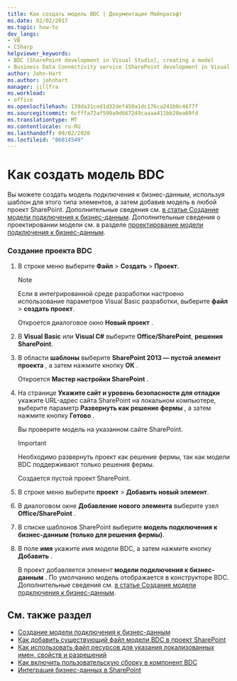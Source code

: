 ```yaml
---
title: Как создать модель BDC | Документация Майкрософт
ms.date: 02/02/2017
ms.topic: how-to
dev_langs:
- VB
- CSharp
helpviewer_keywords:
- BDC [SharePoint development in Visual Studio], creating a model
- Business Data Connectivity service [SharePoint development in Visual Studio], creating a model
author: John-Hart
ms.author: johnhart
manager: jillfra
ms.workload:
- office
ms.openlocfilehash: 139da31ced1d32def450a1dc176ca241b0c4677f
ms.sourcegitcommit: 6cfffa72af599a9d667249caaaa411bb28ea69fd
ms.translationtype: MT
ms.contentlocale: ru-RU
ms.lasthandoff: 09/02/2020
ms.locfileid: "86014549"
---
```

# <a name="how-to-create-a-bdc-model"></a>Как создать модель BDC
  Вы можете создать модель подключения к бизнес-данным, используя шаблон для этого типа элементов, а затем добавив модель в любой проект SharePoint. Дополнительные сведения см. [в статье Создание модели подключения к бизнес-данным](../sharepoint/creating-a-business-data-connectivity-model.md). Дополнительные сведения о проектировании модели см. в разделе [проектирование модели подключения к бизнес-данным](../sharepoint/designing-a-business-data-connectivity-model.md).

### <a name="to-create-a-bdc-project"></a>Создание проекта BDC

1. В строке меню выберите **Файл** > **Создать** > **Проект**.

    > [!NOTE]
    > Если в интегрированной среде разработки настроено использование параметров Visual Basic разработки, выберите **файл**  >  **создать проект**.

     Откроется диалоговое окно **Новый проект** .

2. В **Visual Basic** или **Visual C#** выберите **Office/SharePoint**, **решения SharePoint**.

3. В области **шаблоны** выберите **SharePoint 2013 — пустой элемент проекта** , а затем нажмите кнопку **ОК** .

     Откроется **Мастер настройки SharePoint** .

4. На странице **Укажите сайт и уровень безопасности для отладки** укажите URL-адрес сайта SharePoint на локальном компьютере, выберите параметр **Развернуть как решение фермы** , а затем нажмите кнопку **Готово** .

     Вы проверите модель на указанном сайте SharePoint.

    > [!IMPORTANT]
    > Необходимо развернуть проект как решение фермы, так как модели BDC поддерживают только решения фермы.

     Создается пустой проект SharePoint.

5. В строке меню выберите **проект**  >  **Добавить новый элемент**.

6. В диалоговом окне **Добавление нового элемента** выберите узел **Office/SharePoint** .

7. В списке шаблонов SharePoint выберите **модель подключения к бизнес-данным (только для решения фермы)**.

8. В поле **имя** укажите имя модели BDC, а затем нажмите кнопку **Добавить** .

     В проект добавляется элемент **модели подключения к бизнес-данным** . По умолчанию модель отображается в конструкторе BDC. Дополнительные сведения см. [в статье Создание модели подключения к бизнес-данным](../sharepoint/creating-a-business-data-connectivity-model.md).

## <a name="see-also"></a>См. также раздел
- [Создание модели подключения к бизнес-данным](../sharepoint/creating-a-business-data-connectivity-model.md)
- [Как добавить существующий файл модели BDC в проект SharePoint](../sharepoint/how-to-add-an-existing-bdc-model-file-to-a-sharepoint-project.md)
- [Как использовать файл ресурсов для указания локализованных имен, свойств и разрешений](../sharepoint/how-to-use-a-resource-file-to-specify-localized-names-properties-and-permissions.md)
- [Как включить пользовательскую сборку в компонент BDC](../sharepoint/how-to-include-a-custom-assembly-in-a-bdc-feature.md)
- [Интеграция бизнес-данных в SharePoint](../sharepoint/integrating-business-data-into-sharepoint.md)
